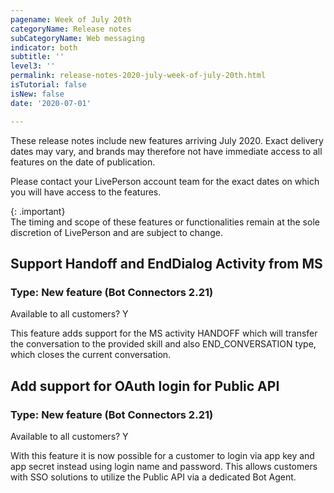 ```yaml
---
pagename: Week of July 20th
categoryName: Release notes
subCategoryName: Web messaging
indicator: both
subtitle: ''
level3: ''
permalink: release-notes-2020-july-week-of-july-20th.html
isTutorial: false
isNew: false
date: '2020-07-01'

---
```


These release notes include new features arriving July 2020. Exact delivery dates may vary, and brands may therefore not have immediate access to all features on the date of publication.

Please contact your LivePerson account team for the exact dates on which you will have access to the features.

{: .important}  
The timing and scope of these features or functionalities remain at the sole discretion of LivePerson and are subject to change.

## Support Handoff and EndDialog Activity from MS 
### Type: New feature (Bot Connectors 2.21)

Available to all customers? Y

This feature adds support for the MS activity HANDOFF which will transfer the conversation to the provided skill and also END_CONVERSATION type, which closes the current conversation.

## Add support for OAuth login for Public API
### Type:  New feature (Bot Connectors 2.21)

Available to all customers? Y

With this feature it is now possible for a customer to login via app key and app secret instead using login name and password. This allows customers with SSO solutions to utilize the Public API via a dedicated Bot Agent.

